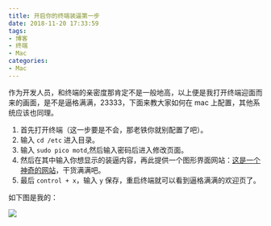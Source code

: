 ```yaml
---
title: 开启你的终端装逼第一步
date: 2018-11-20 17:33:59
tags:
- 博客
- 终端
- Mac
categories:
- Mac
---
```


作为开发人员，和终端的亲密度那肯定不是一般地高，以上便是我打开终端迎面而来的画面，是不是逼格满满，23333，下面来教大家如何在 mac 上配置，其他系统应该也同理。

1. 首先打开终端（这一步要是不会，那老铁你就别配置了吧）。
2. 输入 `cd /etc` 进入目录。
3. 输入 `sudo pico motd`,然后输入密码后进入修改页面。
4. 然后在其中输入你想显示的装逼内容，再此提供一个图形界面网站：[这是一个神奇的网站](http://www.asciiworld.com/)，干货满满吧。
5. 最后 `control + x`，输入 `y` 保存，重启终端就可以看到逼格满满的欢迎页了。

<!--more-->

如下图是我的：

![](https://ws3.sinaimg.cn/large/006tNbRwly1fxet0956ovj30ih0dygmx.jpg)